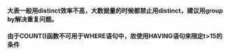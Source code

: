 #### 大表一般用distinct效率不高，大数据量的时候都禁止用distinct，建议用group by解决重复问题。

#### 由于COUNT()函数不可用于WHERE语句中，故使用HAVING语句来限定t>15的条件